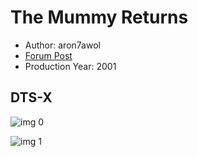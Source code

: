 # The Mummy Returns

* Author: aron7awol
* [Forum Post](https://www.avsforum.com/threads/bass-eq-for-filtered-movies.2995212/post-57033212)
* Production Year: 2001

## DTS-X

![img 0](https://i.imgur.com/d7kDwhu.jpg)

![img 1](https://i.imgur.com/y39qOLs.jpg)

